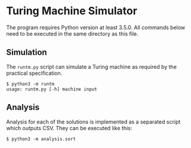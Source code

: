# Turing Machine Simulator

The program requires Python version at least 3.5.0. All commands below need to be executed in the same directory as this file.

## Simulation

The `runtm.py` script can simulate a Turing machine as required by the practical specification.

```
$ python3 -m runtm
usage: runtm.py [-h] machine input
```

## Analysis

Analysis for each of the solutions is implemented as a separated script which outputs CSV. They can be executed like this:

```
$ python3 -m analysis.sort
```
